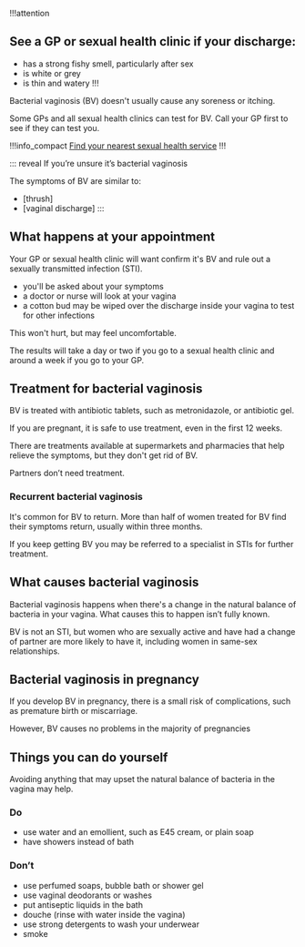 !!!attention
## See a GP or sexual health clinic if your discharge:

- has a strong fishy smell, particularly after sex
- is white or grey
- is thin and watery
!!!

Bacterial vaginosis (BV) doesn't usually cause any soreness or itching.

Some GPs and all sexual health clinics can test for BV. Call your GP first to see if they can test you.

!!!info_compact
[Find your nearest sexual health service](http://www.nhs.uk/Service-Search/Sexual%20health%20services/LocationSearch/1847) 
!!!

::: reveal  If you’re unsure it’s bacterial vaginosis

The symptoms of BV are similar to:

- [thrush] 
- [vaginal discharge]
:::

## What happens at your appointment

Your GP or sexual health clinic will want confirm it's BV and rule out a sexually transmitted infection (STI). 

- you'll be asked about your symptoms
- a doctor or nurse will look at your vagina
- a cotton bud may be wiped over the discharge inside your vagina to test for other infections 

This won't hurt, but may feel uncomfortable.

The results will take a day or two if you go to a sexual health clinic and around a week if you go to your GP.

## Treatment for bacterial vaginosis

BV is treated with antibiotic tablets, such as metronidazole, or antibiotic gel. 

If you are pregnant, it is safe to use treatment, even in the first 12 weeks.

There are treatments available at supermarkets and pharmacies that help relieve the symptoms, but they don't get rid of BV.

 Partners don’t need treatment.
 
### Recurrent bacterial vaginosis

It's common for BV to return. More than half of women treated for BV find their symptoms return, usually within three months. 

If you keep getting BV you may be referred to a specialist in STIs for further treatment.

## What causes bacterial vaginosis

Bacterial vaginosis happens when there's a change in the natural balance of bacteria in your vagina. What causes this to happen isn’t fully known.

BV is not an STI, but women who are sexually active and have had a change of partner are more likely to have it, including women in same-sex relationships.

## Bacterial vaginosis in pregnancy

If you develop BV in pregnancy, there is a small risk of complications, such as premature birth or miscarriage. 

However, BV causes no problems in the majority of pregnancies

## Things you can do yourself

Avoiding anything that may upset the natural balance of bacteria in the vagina may help.

<article class="panel panel--binary">
  <section class="panel__column">
    <div class="panel__content">
      <h3>Do</h3>
      <ul class="list--check">
        <li>use water and an emollient, such as E45 cream, or plain soap</li>
        <li>have showers instead of bath</li>
      </ul>
    </div>
  </section>
  <section class="panel__column">
    <div class="panel__content">
      <h3>Don’t</h3>
      <ul class="list--cross">
        <li>use perfumed soaps, bubble bath or shower gel</li>
        <li>use vaginal deodorants or washes</li>
        <li>put antiseptic liquids in the bath</li>
        <li>douche (rinse with water inside the vagina)</li>
        <li>use strong detergents to wash your underwear</li>
        <li>smoke</li>
      </ul>
    </div>
  </section>
</article>